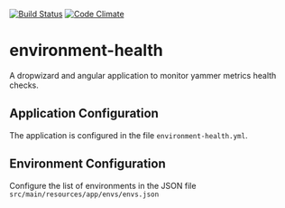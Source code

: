 [![Build Status](https://travis-ci.org/markberridge/environment-health.png)](https://travis-ci.org/markberridge/environment-health)
[![Code Climate](https://travis-ci.org/markberridge/environment-health.png)](https://travis-ci.org/markberridge/environment-health)

environment-health
==================

A dropwizard and angular application to monitor yammer metrics health checks.

Application Configuration
-------------------------
The application is configured in the file `environment-health.yml`.

Environment Configuration
-------------------------
Configure the list of environments in the JSON file `src/main/resources/app/envs/envs.json`
